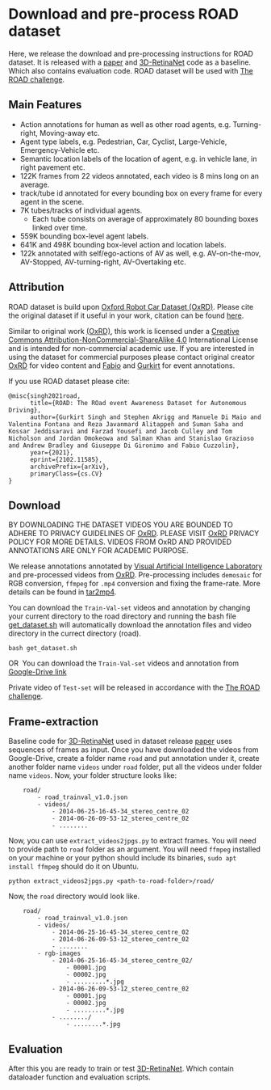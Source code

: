 # Download and pre-process ROAD dataset

Here, we release the download and pre-processing instructions for ROAD dataset. It is released with a [paper](https://arxiv.org/pdf/2102.11585.pdf) and [3D-RetinaNet](https://github.com/gurkirt/3D-ReintaNet) code as a baseline. Which also contains evaluation code. ROAD dataset will be used with [The ROAD challenge](https://sites.google.com/view/roadchallangeiccv2021/).


## Main Features

- Action annotations for human as well as other road agents, e.g. Turning-right, Moving-away etc. 
- Agent type labels, e.g. Pedestrian, Car, Cyclist, Large-Vehicle, Emergency-Vehicle etc.
- Semantic location labels of the location of agent, e.g. in vehicle lane, in right pavement etc.
- 122K frames from 22 videos annotated, each video is 8 mins long on an average.
- track/tube id annotated for every bounding box on every frame for every agent in the scene.
- 7K tubes/tracks of individual agents.
    - Each tube consists  on  average  of  approximately  80  bounding  boxes linked  over  time.
- 559K bounding  box-level agent  labels.
- 641K and 498K bounding box-level action and location labels.
- 122k annotated with self/ego-actions of AV as well, e.g. AV-on-the-mov, AV-Stopped, AV-turning-right, AV-Overtaking etc.

## Attribution
ROAD dataset is build upon [Oxford Robot Car Dataset (OxRD)](https://robotcar-dataset.robots.ox.ac.uk/about/). Please cite the original dataset if it useful in your work, citation can be found [here](https://robotcar-dataset.robots.ox.ac.uk/citation/). 

Similar to original work [(OxRD)](https://robotcar-dataset.robots.ox.ac.uk/privacy/), this work is licensed under a [Creative Commons Attribution-NonCommercial-ShareAlike 4.0](http://creativecommons.org/licenses/by-nc-sa/4.0) International License and is intended for non-commercial academic use. If you are interested in using the dataset for commercial purposes please contact original creator [OxRD](https://robotcar-dataset.robots.ox.ac.uk/contact/) for video content and [Fabio](https://cms.brookes.ac.uk/staff/FabioCuzzolin/) and [Gurkirt](http://gurkirt.github.io/) for event annotations.

If you use ROAD dataset please cite:

    @misc{singh2021road,
          title={ROAD: The ROad event Awareness Dataset for Autonomous Driving}, 
          author={Gurkirt Singh and Stephen Akrigg and Manuele Di Maio and Valentina Fontana and Reza Javanmard Alitappeh and Suman Saha and Kossar Jeddisaravi and Farzad Yousefi and Jacob Culley and Tom Nicholson and Jordan Omokeowa and Salman Khan and Stanislao Grazioso and Andrew Bradley and Giuseppe Di Gironimo and Fabio Cuzzolin},
          year={2021},
          eprint={2102.11585},
          archivePrefix={arXiv},
          primaryClass={cs.CV}
    }
        

## Download

BY DOWNLOADING THE DATASET VIDEOS YOU ARE BOUNDED TO ADHERE TO PRIVACY GUIDELINES OF [OxRD](https://robotcar-dataset.robots.ox.ac.uk/privacy/). PLEASE VISIT [OxRD](https://robotcar-dataset.robots.ox.ac.uk/privacy/) PRIVACY POLICY FOR MORE DETAILS. VIDEOS FROM OxRD AND PROVIDED ANNOTATIONS ARE ONLY FOR ACADEMIC PURPOSE. 

We release annotations annotated by [Visual Artificial Intelligence Laboratory](https://cms.brookes.ac.uk/staff/FabioCuzzolin/) and pre-processed videos from [OxRD](https://robotcar-dataset.robots.ox.ac.uk/about/). Pre-processing includes `demosaic` for RGB conversion, `ffmpeg` for `.mp4` conversion and fixing the frame-rate. More details can be found in [tar2mp4](./tar2mp4/README.md).

You can download the `Train-Val-set` videos and annotation by changing your current directory to the road directory and running the bash file [get_dataset.sh](./road/get_dataset.sh) will automatically download the annotation files and video directory in the currect directory (road).
```
bash get_dataset.sh
```
OR 
You can download the `Train-Val-set` videos and annotation from [Google-Drive link](https://drive.google.com/drive/folders/1hCLlgRqsJBONHgwGPvVu8VWXxlyYKCq-?usp=sharing)

Private video of `Test-set` will be released in accordance with the [The ROAD challenge](https://sites.google.com/view/roadchallangeiccv2021/).

## Frame-extraction

Baseline code for [3D-RetinaNet](https://github.com/gurkirt/3D-ReintaNet) used in dataset release [paper](https://arxiv.org/pdf/2102.11585.pdf) uses sequences of frames as input. Once you have downloaded the videos from Google-Drive, create a folder name `road` and put annotation under it, create another folder name `videos` under `road` folder, put all the videos under folder name `videos`. Now, your folder structure looks like:

```
    road/
        - road_trainval_v1.0.json
        - videos/
            - 2014-06-25-16-45-34_stereo_centre_02
            - 2014-06-26-09-53-12_stereo_centre_02
            - ........

```

Now, you can use `extract_videos2jpgs.py` to extract frames. You will need to provide path to `road` folder as an argument. You will need `ffmpeg` installed on your machine or your python should include its binaries, `sudo apt install ffmpeg` should do it on Ubuntu.

```
python extract_videos2jpgs.py <path-to-road-folder>/road/
```

Now, the `road` directory would look like.

```
    road/
        - road_trainval_v1.0.json
        - videos/
            - 2014-06-25-16-45-34_stereo_centre_02
            - 2014-06-26-09-53-12_stereo_centre_02
            - ........
        - rgb-images
            - 2014-06-25-16-45-34_stereo_centre_02/
                - 00001.jpg
                - 00002.jpg
                - .........*.jpg
            - 2014-06-26-09-53-12_stereo_centre_02
                - 00001.jpg
                - 00002.jpg
                - .........*.jpg
            - ......../
                - ........*.jpg

```

## Evaluation

After this you are ready to train or test [3D-RetinaNet](https://github.com/gurkirt/3D-ReintaNet). Which contain dataloader function and evaluation scripts. 
